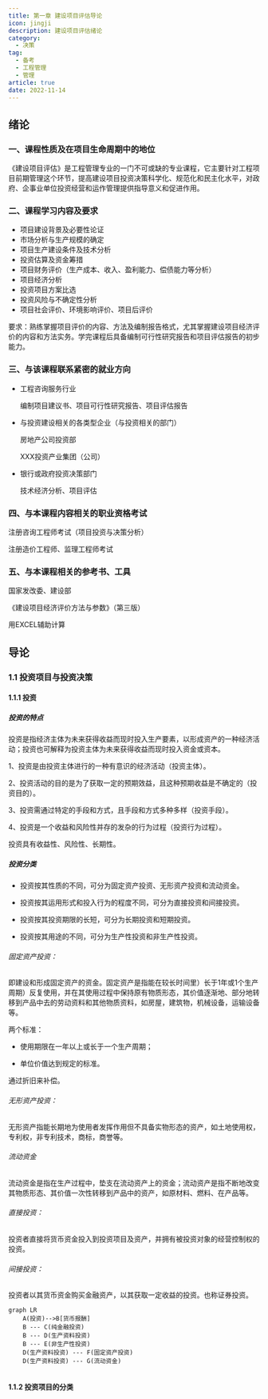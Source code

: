 ```yaml
---
title: 第一章 建设项目评估导论
icon: jingji
description: 建设项目评估绪论
category:
  - 决策
tag:
  - 备考
  - 工程管理
  - 管理
article: true
date: 2022-11-14
---
```


## 绪论

### 一、课程性质及在项目生命周期中的地位
    
《建设项目评估》是工程管理专业的一门不可或缺的专业课程，它主要针对工程项目前期管理这个环节，提高建设项目投资决策科学化、规范化和民主化水平，对政府、企事业单位投资经营和运作管理提供指导意义和促进作用。

### 二、课程学习内容及要求
+ 项目建设背景及必要性论证
+ 市场分析与生产规模的确定
+ 项目生产建设条件及技术分析
+ 投资估算及资金筹措
+ 项目财务评价（生产成本、收入、盈利能力、偿债能力等分析）
+ 项目经济分析
+ 投资项目方案比选
+ 投资风险与不确定性分析
+ 项目社会评价、环境影响评价、项目后评价

要求：熟练掌握项目评价的内容、方法及编制报告格式，尤其掌握建设项目经济评价的内容和方法实务。学完课程后具备编制可行性研究报告和项目评估报告的初步能力。

### 三、与该课程联系紧密的就业方向

+ 工程咨询服务行业

    编制项目建议书、项目可行性研究报告、项目评估报告

+ 与投资建设相关的各类型企业（与投资相关的部门）

    房地产公司投资部

    XXX投资产业集团（公司）

+ 银行或政府投资决策部门

    技术经济分析、项目评估

### 四、与本课程内容相关的职业资格考试
   
注册咨询工程师考试（项目投资与决策分析）

注册造价工程师、监理工程师考试 

### 五、与本课程相关的参考书、工具

国家发改委、建设部

《建设项目经济评价方法与参数》（第三版）

用EXCEL辅助计算 

 ## 导论

 ### 1.1 投资项目与投资决策

 #### 1.1.1 投资

##### 投资的特点

投资是指经济主体为未来获得收益而现时投入生产要素，以形成资产的一种经济活动；投资也可解释为投资主体为未来获得收益而现时投入资金或资本。

1、投资是由投资主体进行的一种有意识的经济活动（投资主体）。

2、投资活动的目的是为了获取一定的预期效益，且这种预期收益是不确定的（投资目的）。

3、投资需通过特定的手段和方式，且手段和方式多种多样（投资手段）。

4、投资是一个收益和风险性并存的发杂的行为过程（投资行为过程）。

投资具有收益性、风险性、长期性。

##### 投资分类

+ 投资按其性质的不同，可分为固定资产投资、无形资产投资和流动资金。

+ 投资按其运用形式和投入行为的程度不同，可分为直接投资和间接投资。

+ 投资按其投资期限的长短，可分为长期投资和短期投资。

+ 投资按其用途的不同，可分为生产性投资和非生产性投资。

###### 固定资产投资：

即建设和形成固定资产的资金。固定资产是指能在较长时间里）长于1年或1个生产周期）反复使用，并在其使用过程中保持原有物质形态，其价值逐渐地、部分地转移到产品中去的劳动资料和其他物质资料，如房屋，建筑物，机械设备，运输设备等。

两个标准：
+ 使用期限在一年以上或长于一个生产周期；
  
+ 单位价值达到规定的标准。

通过折旧来补偿。


###### 无形资产投资：

无形资产指能长期地为使用者发挥作用但不具备实物形态的资产，如土地使用权，专利权，非专利技术，商标，商誉等。


###### 流动资金

流动资金是指在生产过程中，垫支在流动资产上的资金；流动资产是指不断地改变其物质形态、其价值一次性转移到产品中的资产，如原材料、燃料、在产品等。

###### 直接投资：
投资者直接将货币资金投入到投资项目及资产，并拥有被投资对象的经营控制权的投资。


###### 间接投资：
投资者以其货币资金购买金融资产，以其获取一定收益的投资。也称证券投资。

```mermaid
graph LR
    A(投资)-->B[货币报酬]
    B --- C(纯金融投资)
    B --- D(生产资料投资)
    B --- E(非生产性投资)
    D(生产资料投资) --- F(固定资产投资)
    D(生产资料投资) --- G(流动资金)
  
```

#### 1.1.2 投资项目的分类
















    
    



